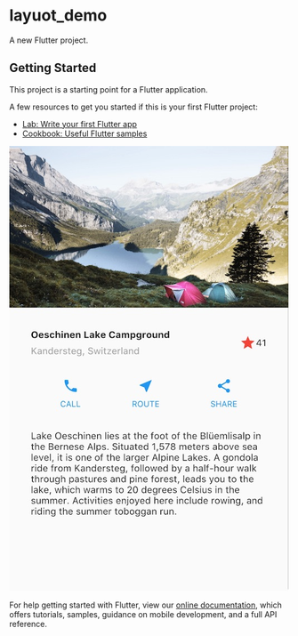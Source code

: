 # layuot_demo

A new Flutter project.

## Getting Started

This project is a starting point for a Flutter application.

A few resources to get you started if this is your first Flutter project:

- [Lab: Write your first Flutter app](https://flutter.dev/docs/get-started/codelab)
- [Cookbook: Useful Flutter samples](https://flutter.dev/docs/cookbook)

![alt text](https://github.com/VitiNho-Dev/Flutter-Layout-Demo/blob/master/images/lakes.jpg)

For help getting started with Flutter, view our
[online documentation](https://flutter.dev/docs), which offers tutorials,
samples, guidance on mobile development, and a full API reference.
